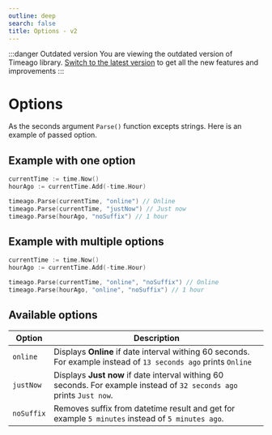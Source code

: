 ```yaml
---
outline: deep
search: false
title: Options - v2
---
```


:::danger Outdated version
You are viewing the outdated version of Timeago library. [Switch to the latest version](/) to get all the new features and improvements
:::

# Options
As the seconds argument `Parse()` function excepts strings. Here is an example of passed option.

## Example with one option
```go
currentTime := time.Now()
hourAgo := currentTime.Add(-time.Hour)

timeago.Parse(currentTime, "online") // Online
timeago.Parse(currentTime, "justNow") // Just now
timeago.Parse(hourAgo, "noSuffix") // 1 hour
```

## Example with multiple options
```go
currentTime := time.Now()
hourAgo := currentTime.Add(-time.Hour)

timeago.Parse(currentTime, "online", "noSuffix") // Online
timeago.Parse(hourAgo, "online", "noSuffix") // 1 hour
```

## Available options
| Option | Description |
| --- | --- |
| `online` | Displays **Online** if date interval withing 60 seconds. For example instead of `13 seconds ago` prints `Online` |
| `justNow` | Displays **Just now** if date interval withing 60 seconds. For example instead of `32 seconds ago` prints `Just now`. |
| `noSuffix` | Removes suffix from datetime result and get for example `5 minutes` instead of `5 minutes ago`. |